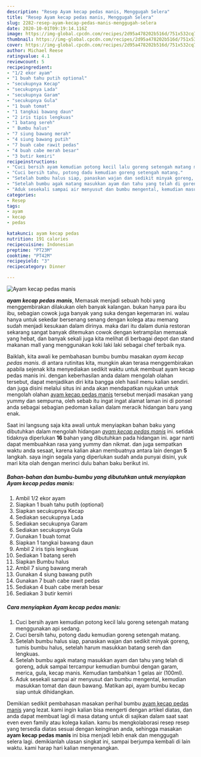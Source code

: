 ```yaml
---
description: "Resep Ayam kecap pedas manis, Menggugah Selera"
title: "Resep Ayam kecap pedas manis, Menggugah Selera"
slug: 2282-resep-ayam-kecap-pedas-manis-menggugah-selera
date: 2020-10-01T09:19:14.116Z
image: https://img-global.cpcdn.com/recipes/2d95a478202b516d/751x532cq70/ayam-kecap-pedas-manis-foto-resep-utama.jpg
thumbnail: https://img-global.cpcdn.com/recipes/2d95a478202b516d/751x532cq70/ayam-kecap-pedas-manis-foto-resep-utama.jpg
cover: https://img-global.cpcdn.com/recipes/2d95a478202b516d/751x532cq70/ayam-kecap-pedas-manis-foto-resep-utama.jpg
author: Michael Reese
ratingvalue: 4.1
reviewcount: 5
recipeingredient:
- "1/2 ekor ayam"
- "1 buah tahu putih optional"
- "secukupnya Kecap"
- "secukupnya Lada"
- "secukupnya Garam"
- "secukupnya Gula"
- "1 buah tomat"
- "1 tangkai bawang daun"
- "2 iris tipis lengkuas"
- "1 batang sereh"
- " Bumbu halus"
- "7 siung bawang merah"
- "4 siung bawang putih"
- "7 buah cabe rawit pedas"
- "4 buah cabe merah besar"
- "3 butir kemiri"
recipeinstructions:
- "Cuci bersih ayam kemudian potong kecil lalu goreng setengah matang menggunakan api sedang."
- "Cuci bersih tahu, potong dadu kemudian goreng setengah matang."
- "Setelah bumbu halus siap, panaskan wajan dan sedikit minyak goreng, tumis bumbu halus, setelah harum masukkan batang sereh dan lengkuas."
- "Setelah bumbu agak matang masukkan ayam dan tahu yang telah di goreng, aduk sampai tercampur kemudian bumbui dengan garam, merica, gula, kecap manis. Kemudian tambahkan 1 gelas air (100ml)."
- "Aduk sesekali sampai air menyusut dan bumbu mengental, kemudian masukkan tomat dan daun bawang. Matikan api, ayam bumbu kecap siap untuk dihidangkan."
categories:
- Resep
tags:
- ayam
- kecap
- pedas

katakunci: ayam kecap pedas 
nutrition: 191 calories
recipecuisine: Indonesian
preptime: "PT23M"
cooktime: "PT42M"
recipeyield: "3"
recipecategory: Dinner

---
```



![Ayam kecap pedas manis](https://img-global.cpcdn.com/recipes/2d95a478202b516d/751x532cq70/ayam-kecap-pedas-manis-foto-resep-utama.jpg)

<b><i>ayam kecap pedas manis</i></b>, Memasak menjadi sebuah hobi yang menggembirakan dilakukan oleh banyak kalangan. bukan hanya para ibu ibu, sebagian cowok juga banyak yang suka dengan kegemaran ini. walau hanya untuk sekedar bersenang senang dengan kolega atau memang sudah menjadi kesukaan dalam dirinya. maka dari itu dalam dunia restoran sekarang sangat banyak ditemukan cowok dengan ketrampilan memasak yang hebat, dan banyak sekali juga kita melihat di berbagai depot dan stand makanan mall yang menggunakan koki laki laki sebagai chef terbaik nya.

Baiklah, kita awali ke pembahasan bumbu bumbu masakan <i>ayam kecap pedas manis</i>. di antara rutinitas kita, mungkin akan terasa menggembirakan apabila sejenak kita menyediakan sedikit waktu untuk membuat ayam kecap pedas manis ini. dengan keberhasilan anda dalam mengolah olahan tersebut, dapat menjadikan diri kita bangga oleh hasil menu kalian sendiri. dan juga disini melalui situs ini anda akan mendapatkan rujukan untuk mengolah olahan <u>ayam kecap pedas manis</u> tersebut menjadi masakan yang yummy dan sempurna, oleh sebab itu ingat ingat alamat laman ini di ponsel anda sebagai sebagian pedoman kalian dalam meracik hidangan baru yang enak.




Saat ini langsung saja kita awali untuk menyiapkan bahan baku yang dibutuhkan dalam mengolah hidangan <u><i>ayam kecap pedas manis</i></u> ini. setidak tidaknya diperlukan <b>16</b> bahan yang dibutuhkan pada hidangan ini. agar nanti dapat membuahkan rasa yang yummy dan nikmat. dan juga sempatkan waktu anda sesaat, karena kalian akan membuatnya antara lain dengan <b>5</b> langkah. saya ingin segala yang diperlukan sudah anda punyai disini, yuk mari kita olah dengan merinci dulu bahan baku berikut ini.

<!--inarticleads1-->

##### Bahan-bahan dan bumbu-bumbu yang dibutuhkan untuk menyiapkan Ayam kecap pedas manis:

1. Ambil 1/2 ekor ayam
1. Siapkan 1 buah tahu putih (optional)
1. Siapkan secukupnya Kecap
1. Sediakan secukupnya Lada
1. Sediakan secukupnya Garam
1. Sediakan secukupnya Gula
1. Gunakan 1 buah tomat
1. Siapkan 1 tangkai bawang daun
1. Ambil 2 iris tipis lengkuas
1. Sediakan 1 batang sereh
1. Siapkan  Bumbu halus
1. Ambil 7 siung bawang merah
1. Gunakan 4 siung bawang putih
1. Gunakan 7 buah cabe rawit pedas
1. Sediakan 4 buah cabe merah besar
1. Sediakan 3 butir kemiri




<!--inarticleads2-->

##### Cara menyiapkan Ayam kecap pedas manis:

1. Cuci bersih ayam kemudian potong kecil lalu goreng setengah matang menggunakan api sedang.
1. Cuci bersih tahu, potong dadu kemudian goreng setengah matang.
1. Setelah bumbu halus siap, panaskan wajan dan sedikit minyak goreng, tumis bumbu halus, setelah harum masukkan batang sereh dan lengkuas.
1. Setelah bumbu agak matang masukkan ayam dan tahu yang telah di goreng, aduk sampai tercampur kemudian bumbui dengan garam, merica, gula, kecap manis. Kemudian tambahkan 1 gelas air (100ml).
1. Aduk sesekali sampai air menyusut dan bumbu mengental, kemudian masukkan tomat dan daun bawang. Matikan api, ayam bumbu kecap siap untuk dihidangkan.




Demikian sedikit pembahasan masakan perihal bumbu <u>ayam kecap pedas manis</u> yang lezat. kami ingin kalian bisa mengerti dengan artikel diatas, dan anda dapat membuat lagi di masa datang untuk di sajikan dalam saat saat even even family atau kolega kalian. kamu bs mengkolaborasi resep resep yang tersedia diatas sesuai dengan keinginan anda, sehingga masakan <b>ayam kecap pedas manis</b> ini bisa menjadi lebih enak dan menggugah selera lagi. demikianlah ulasan singkat ini, sampai berjumpa kembali di lain waktu. kami harap hari kalian menyenangkan.
